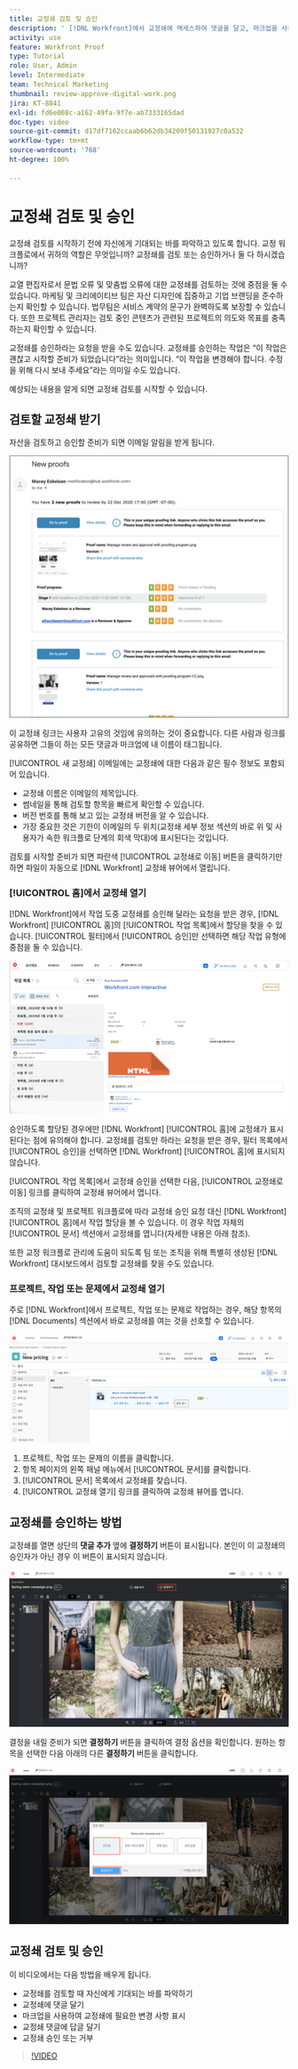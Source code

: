 ```yaml
---
title: 교정쇄 검토 및 승인
description: ' [!DNL Workfront]에서 교정쇄에 액세스하여 댓글을 달고, 마크업을 사용하여 필요한 변경 사항을 표시하고, 교정쇄 댓글에 답글을 달고, 교정쇄에 대한 결정을 내리는 방법에 대해 알아봅니다.'
activity: use
feature: Workfront Proof
type: Tutorial
role: User, Admin
level: Intermediate
team: Technical Marketing
thumbnail: review-approve-digital-work.png
jira: KT-8841
exl-id: fd6e008c-a162-49fa-9f7e-ab7333165dad
doc-type: video
source-git-commit: d17df7162ccaab6b62db34209f50131927c0a532
workflow-type: tm+mt
source-wordcount: '768'
ht-degree: 100%

---
```


# 교정쇄 검토 및 승인

교정쇄 검토를 시작하기 전에 자신에게 기대되는 바를 파악하고 있도록 합니다. 교정 워크플로에서 귀하의 역할은 무엇입니까? 교정쇄를 검토 또는 승인하거나 둘 다 하시겠습니까?

교열 편집자로서 문법 오류 및 맞춤법 오류에 대한 교정쇄를 검토하는 것에 중점을 둘 수 있습니다. 마케팅 및 크리에이티브 팀은 자산 디자인에 집중하고 기업 브랜딩을 준수하는지 확인할 수 있습니다. 법무팀은 서비스 계약의 문구가 완벽하도록 보장할 수 있습니다. 또한 프로젝트 관리자는 검토 중인 콘텐츠가 관련된 프로젝트의 의도와 목표를 충족하는지 확인할 수 있습니다.

교정쇄를 승인하라는 요청을 받을 수도 있습니다. 교정쇄를 승인하는 작업은 “이 작업은 괜찮고 시작할 준비가 되었습니다”라는 의미입니다. “이 작업을 변경해야 합니다. 수정을 위해 다시 보내 주세요”라는 의미일 수도 있습니다.

예상되는 내용을 알게 되면 교정쇄 검토를 시작할 수 있습니다.

## 검토할 교정쇄 받기

자산을 검토하고 승인할 준비가 되면 이메일 알림을 받게 됩니다.

![[!DNL  Workfront]에서 두 가지 교정쇄의 검토 및 승인을 요청하는 새로운 교정쇄 이메일의 이미지](assets/new-proof-emails.png)

이 교정쇄 링크는 사용자 고유의 것임에 유의하는 것이 중요합니다. 다른 사람과 링크를 공유하면 그들이 하는 모든 댓글과 마크업에 내 이름이 태그됩니다.

[!UICONTROL 새 교정쇄] 이메일에는 교정쇄에 대한 다음과 같은 필수 정보도 포함되어 있습니다.

* 교정쇄 이름은 이메일의 제목입니다.
* 썸네일을 통해 검토할 항목을 빠르게 확인할 수 있습니다.
* 버전 번호를 통해 보고 있는 교정쇄 버전을 알 수 있습니다.
* 가장 중요한 것은 기한이 이메일의 두 위치(교정쇄 세부 정보 섹션의 바로 위 및 사용자가 속한 워크플로 단계의 회색 막대)에 표시된다는 것입니다.

검토를 시작할 준비가 되면 파란색 [!UICONTROL 교정쇄로 이동] 버튼을 클릭하기만 하면 파일이 자동으로 [!DNL Workfront] 교정쇄 뷰어에서 열립니다.

### [!UICONTROL 홈]에서 교정쇄 열기

[!DNL Workfront]에서 작업 도중 교정쇄를 승인해 달라는 요청을 받은 경우, [!DNL Workfront] [!UICONTROL 홈]의 [!UICONTROL 작업 목록]에서 할당을 찾을 수 있습니다. [!UICONTROL 필터]에서 [!UICONTROL 승인]만 선택하면 해당 작업 유형에 중점을 둘 수 있습니다.

![[!UICONTROL 승인] 필터가 활성화되고 목록에서 선택한 교정쇄가 포함된 [!DNL Workfront] [!UICONTROL 홈] 이미지](assets/open-proof-from-home.png)

승인하도록 할당된 경우에만 [!DNL Workfront] [!UICONTROL 홈]에 교정쇄가 표시된다는 점에 유의해야 합니다. 교정쇄를 검토만 하라는 요청을 받은 경우, 필터 목록에서 [!UICONTROL 승인]을 선택하면 [!DNL Workfront] [!UICONTROL 홈]에 표시되지 않습니다.

[!UICONTROL 작업 목록]에서 교정쇄 승인을 선택한 다음, [!UICONTROL 교정쇄로 이동] 링크를 클릭하여 교정쇄 뷰어에서 엽니다.

조직의 교정쇄 및 프로젝트 워크플로에 따라 교정쇄 승인 요청 대신 [!DNL Workfront] [!UICONTROL 홈]에서 작업 할당을 볼 수 있습니다. 이 경우 작업 자체의 [!UICONTROL 문서] 섹션에서 교정쇄를 엽니다(자세한 내용은 아래 참조).

또한 교정 워크플로 관리에 도움이 되도록 팀 또는 조직을 위해 특별히 생성된 [!DNL Workfront] 대시보드에서 검토할 교정쇄를 찾을 수도 있습니다.

### 프로젝트, 작업 또는 문제에서 교정쇄 열기

주로 [!DNL Workfront]에서 프로젝트, 작업 또는 문제로 작업하는 경우, 해당 항목의 [!DNL Documents] 섹션에서 바로 교정쇄를 여는 것을 선호할 수 있습니다.

![[!UICONTROL 교정쇄 열기] 링크가 강조 표시된 [!DNL  Workfront] 작업에서 발견된 [!UICONTROL 문서] 섹션의 이미지](assets/open-proof-from-documents.png)

1. 프로젝트, 작업 또는 문제의 이름을 클릭합니다.
2. 항목 페이지의 왼쪽 패널 메뉴에서 [!UICONTROL 문서]를 클릭합니다.
3. [!UICONTROL 문서] 목록에서 교정쇄를 찾습니다.
4. [!UICONTROL 교정쇄 열기] 링크를 클릭하여 교정쇄 뷰어를 엽니다.

## 교정쇄를 승인하는 방법

교정쇄를 열면 상단의 **댓글 추가** 옆에 **결정하기** 버튼이 표시됩니다. 본인이 이 교정쇄의 승인자가 아닌 경우 이 버튼이 표시되지 않습니다.

![첫 번째 결정하기 버튼의 이미지입니다.](assets/make-decision-1.png)

결정을 내릴 준비가 되면 **결정하기** 버튼을 클릭하여 결정 옵션을 확인합니다. 원하는 항목을 선택한 다음 아래의 다른 **결정하기** 버튼을 클릭합니다.

![두 번째 결정하기 버튼의 이미지입니다.](assets/make-decision-2.png)

## 교정쇄 검토 및 승인

이 비디오에서는 다음 방법을 배우게 됩니다.

* 교정쇄를 검토할 때 자신에게 기대되는 바를 파악하기
* 교정쇄에 댓글 달기
* 마크업을 사용하여 교정쇄에 필요한 변경 사항 표시
* 교정쇄 댓글에 답글 달기
* 교정쇄 승인 또는 거부

>[!VIDEO](https://video.tv.adobe.com/v/335141/?quality=12&learn=on&enablevpops)

<!--
#### Learn more
* Create and manage proof comments
* Make decisions on a proof
* Review a static proof
* Tag users to share a proof
* Notifications for proof comments and decisions
-->

<!--
#### Guides
* Reviewing proofs in [!DNL Workfront]
* -->
